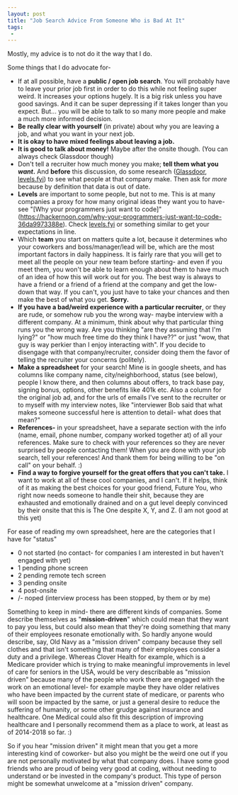 ```yaml
---
layout: post
title: "Job Search Advice From Someone Who is Bad At It"
tags:
 -
---
```


Mostly, my advice is to not do it the way that I do.

Some things that I do advocate for-

* If at all possible, have a **public / open job search**. You will probably have to leave your prior job first in order to do this while not feeling super weird. It increases your options hugely. It is a big risk unless you have good savings. And it can be super depressing if it takes longer than you expect. But... you will be able to talk to so many more people and make a much more informed decision.
* **Be really clear with yourself** (in private) about why you are leaving a job, and what you want in your next job.
* **It is okay to have mixed feelings about leaving a job.**
* **It is good to talk about money!** Maybe after the onsite though. (You can always check Glassdoor though)
* Don't tell a recruiter how much money you make; **tell them what you *want*.** And **before** this discussion, do some research ([Glassdoor](https://www.glassdoor.com), [levels.fyi](https://www.levels.fyi/)) to see what people at that company make. Then ask for *more* because by definition that data is out of date.
* **Levels** are important to some people, but not to me. This is at many companies a proxy for how many original ideas they want you to have- see "[Why your programmers just want to code]"(https://hackernoon.com/why-your-programmers-just-want-to-code-36da9973388e). Check [levels.fyi](https://www.levels.fyi/) or something similar to get your expectations in line.
* Which **team** you start on matters quite a lot, because it determines who your coworkers and boss/manager/lead will be, which are the most important factors in daily happiness. It is fairly rare that you will get to meet all the people on your new team before starting- and even if you meet them, you won't be able to learn enough about them to have much of an idea of how this will work out for you. The best way is always to have a friend or a friend of a friend at the company and get the low-down that way. If you can't, you just have to take your chances and then make the best of what you get. **Sorry.**
* **If you have a bad/weird experience with a particular recruiter**, or they are rude, or somehow rub you the wrong way- maybe interview with a different company. At a minimum, think about why that particular thing runs you the wrong way. Are you thinking "are they assuming that I'm lying?" or "how much free time do they think I have??" or just "wow, that guy is way perkier than I enjoy interacting with". If you decide to disengage with that company/recruiter, consider doing them the favor of telling the recruiter your concerns (politely).
* **Make a spreadsheet** for your search! Mine is in google sheets, and has columns like company name, city/neighborhood, status (see below),  people I know there, and then columns about offers, to track base pay, signing bonus, options, other benefits like 401k etc. Also a column for the original job ad, and for the urls of emails I've sent to the recruiter or to myself with my interview notes, like "interviewer Bob said that what makes someone successful here is attention to detail- what does that mean?"
* **References-** in your spreadsheet, have a separate section with the info (name, email, phone number, company worked together at) of all your references. Make sure to check with your references so they are never surprised by people contacting them! When you are done with your job search, tell your references! And thank them for being willing to be "on call" on your behalf. :)
* **Find a way to forgive yourself for the great offers that you can't take.** I want to work at all of these cool companies, and I can't. If it helps, think of it as making the best choices for your good friend, Future You, who right now needs someone to handle their shit, because they are exhausted and emotionally drained and on a gut level deeply convinced by their onsite that this is The One despite X, Y, and Z. (I am not good at this yet)

For ease of reading my own spreadsheet, here are the categories that I have for "status"

* 0 not started (no contact- for companies I am interested in but haven't engaged with yet)
* 1 pending phone screen
* 2 pending remote tech screen
* 3 pending onsite
* 4 post-onsite
* /- noped (interview process has been stopped, by them or by me)

Something to keep in mind- there are different kinds of companies. Some describe themselves as "**mission-driven**" which could mean that they want to pay you less, but could also mean that they're doing something that many of their employees resonate emotionally with. So hardly anyone would describe, say, Old Navy as a "mission driven" company because they sell clothes and that isn't something that many of their employees consider a duty and a privilege. Whereas Clover Health for example, which is a Medicare provider which is trying to make meaningful improvements in level of care for seniors in the USA, would be very describable as "mission driven" because many of the people who work there are engaged with the work on an emotional level- for example maybe they have older relatives who have been impacted by the current state of medicare, or parents who will soon be impacted by the same, or just a general desire to reduce the suffering of humanity, or some other grudge against insurance and healthcare. One Medical could also fit this description of improving healthcare and I personally recommend them as a place to work, at least as of 2014-2018 so far. :)

So if you hear "mission driven" it might mean that you get a more interesting kind of coworker- but also you might be the weird one out if you are not personally motivated by what that company does. I have some good friends who are proud of being very good at coding, without needing to understand or be invested in the company's product. This type of person might be somewhat unwelcome at a "mission driven" company.

